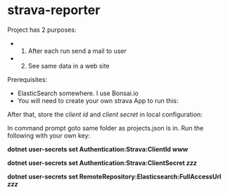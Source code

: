 # strava-reporter
Project has 2 purposes: 
- 1. After each run send a mail to user
- 2. See same data in a web site

Prerequisites:
- ElasticSearch somewhere. I use Bonsai.io
- You will need to create your own strava App to run this:

After that, store the _client id_ and _client secret_ in local configuration:

In command prompt goto same folder as projects.json is in. Run the following with your own key:

**dotnet user-secrets set Authentication:Strava:ClientId _www_**

**dotnet user-secrets set Authentication:Strava:ClientSecret _zzz_**

**dotnet user-secrets set RemoteRepository:Elasticsearch:FullAccessUrl _zzz_**
